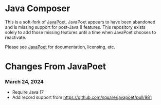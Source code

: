 # Java Composer

This is a soft-fork of [JavaPoet](https://github.com/square/javapoet). JavaPoet appears to have been abandoned and is missing 
support for post-Java 8 features. This repository exists solely to add those missing features until a time when JavaPoet 
chooses to reactivate.

Please see [JavaPoet](https://github.com/square/javapoet) for documentation, licensing, etc.

# Changes From JavaPoet

### March 24, 2024
- Require Java 17
- Add record support from https://github.com/square/javapoet/pull/981
